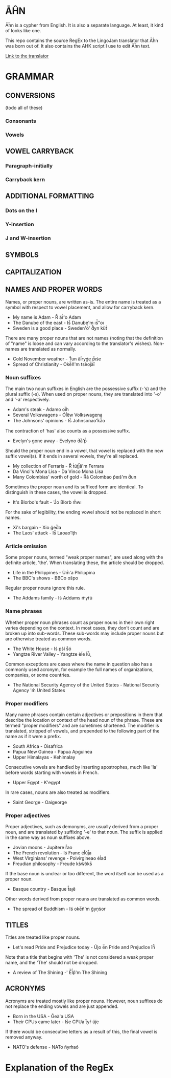 
# ĀĤN

Āĥn is a cypher from English.
It is also a separate language.
At least, it kind of looks like one.

This repo contains the source RegEx to the LingoJam translator that Āĥn was born out of.
It also contains the AHK script I use to edit Āĥn text.

[Link to the translator](https://lingojam.com/TexttoA%CC%84h%CC%82n)

# GRAMMAR

## CONVERSIONS

(todo all of these)

### Consonants

### Vowels

## VOWEL CARRYBACK

### Paragraph-initially

### Carryback kern

## ADDITIONAL FORMATTING

### Dots on the I

### Y-insertion

### J and W-insertion

## SYMBOLS

## CAPITALIZATION

## NAMES AND PROPER WORDS

Names, or proper nouns, are written as-is.
The entire name is treated as a symbol with respect to vowel placement, and allow for carryback kern.
- My name is Adam - R̄ äŕ̀'o Adam
- The Danube of the east - Iś̂ Danube'm ıś́̈"oı
- Sweden is a good place - Sweden'ö̀' d̂̂yn küt́

There are many proper nouns that are not names (noting that the definition of "name" is loose and can vary according to the translator's wishes).
Non-names are translated as normally.
- Cold November weather - T̂un âĺryǵe ṕ̈ıśe
- Spread of Christianity - Oké̈n̂'m tsèoȷ̀̈àı̄

### Noun suffixes

The main two noun suffixes in English are the possessive suffix (-'s) and the plural suffix (-s).
When used on proper nouns, they are translated into '-o' and '-a' respectively.
- Adam's steak - Adamo oı́̈h
- Several Volkswagens - Óĺëw Volkswagena
- The Johnsons' opinions - Iś̂ Johnsonao'k̀à̂̍o

The contraction of 'has' also counts as a possessive suffix.
- Evelyn's gone away - Evelyno d̂á̈'p̈̄

Should the proper noun end in a vowel, that vowel is replaced with the new suffix vowel(s).
If it ends in several vowels, they're all replaced.
- My collection of Ferraris - R̄ t̂ú̧tȷ̀̂â'm Ferrara
- Da Vinci's Mona Lisa - Da Vinco Mona Lisa
- Many Colombias' worth of gold - R̈ā Colombao p̂eıŝ'm d̂un

Sometimes the proper noun and its suffixed form are identical.
To distinguish in these cases, the vowel is dropped.
- It's Blorbo's fault - 'J͛̀o Blorb m̈̃wı

For the sake of legibility, the ending vowel should not be replaced in short names.
- Xi's bargain - Xio g̈ed̈̀a
- The Laos' attack - Iś̈ Laoao'ı̧̈th

### Article omission

Some proper nouns, termed "weak proper names", are used along with the definite article, 'the'.
When translating these, the article should be dropped.
- Life in the Philippines - Ùḿ̀'a Philippina
- The BBC's shows - BBCo oŝpo

Regular proper nouns ignore this rule.
- The Addams family - Iś Addams m̈yr̀ū

### Name phrases

Whether proper noun phrases count as proper nouns in their own right varies depending on the context.
In most cases, they don't count and are broken up into sub-words.
These sub-words may include proper nouns but are otherwise treated as common words.
- The White House - Iś ps̀ı́ ŝ̃ó
- Yangtze River Valley - Yangtze èĺe l̈ú̧̄

Common exceptions are cases where the name in question also has a commonly used acronym, for example the full names of organizations, companies, or some countries.
- The National Security Agency of the United States - National Security Agency 'm̂ United States

### Proper modifiers

Many name phrases contain certain adjectives or prepositions in them that describe the location or context of the head noun of the phrase.
These are termed "proper modifiers" and are sometimes shortened.
The modifier is translated, stripped of vowels, and prepended to the following part of the name as if it were a prefix.
- South Africa - Oisafrica
- Papua New Guinea - Papua Apguinea
- Upper Himalayas - Kehimalay

Consecutive vowels are handled by inserting apostrophes, much like 'la' before words starting with vowels in French.
- Upper Egypt - K'egypt

In rare cases, nouns are also treated as modifiers.
- Saint George - Oaigeorge

### Proper adjectives

Proper adjectives, such as demonyms, are usually derived from a proper noun, and are translated by suffixing '-e' to that noun.
The suffix is applied in the same way as noun suffixes above.
- Jovian moons - Jupitere r̂̂ao
- The French revolution - Iś Franc él̂ũȷ̀̂a
- West Virginians' revenge - Poivirgineao éĺad́
- Freudian philosophy - Freude ks̀ŵôks̄

If the base noun is unclear or too different, the word itself can be used as a proper noun.
- Basque country - Basque t̂̃aȷē

Other words derived from proper nouns are translated as common words.
- The spread of Buddhism - Iś oké̈n̂'m g̃yņs̀or

## TITLES

Titles are treated like proper nouns.
- Let's read Pride and Prejudice today - Úȷ͛o é̈n Pride and Prejudice ı̂n̈̄

Note that a title that begins with 'The' is not considered a weak proper name, and the 'The' should not be dropped.
- A review of The Shining -' É̈l̀́p̂'m The Shining

## ACRONYMS

Acronyms are treated mostly like proper nouns.
However, noun suffixes do not replace the ending vowels and are just appended.
- Born in the USA - Ĝeà'a USA
- Their CPUs came later - Iś̀e CPUa ẗyŕ üȷ́e

If there would be consecutive letters as a result of this, the final vowel is removed anyway.
- NATO's defense - NATo ńyḿaó

# Explanation of the RegEx
